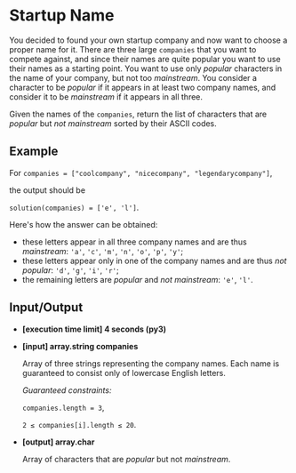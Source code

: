 # Startup Name

You decided to found your own startup company and now want to choose a proper name for it. There are three large `companies` that you want to compete against, and since their names are quite popular you want to use their names as a starting point. You want to use only *popular* characters in the name of your company, but not too *mainstream*. You consider a character to be *popular* if it appears in at least two company names, and consider it to be *mainstream* if it appears in all three.

Given the names of the `companies`, return the list of characters that are *popular* but *not mainstream* sorted by their ASCII codes.

## Example

For `companies = ["coolcompany", "nicecompany", "legendarycompany"]`,

the output should be

`solution(companies) = ['e', 'l']`.

Here's how the answer can be obtained:

- these letters appear in all three company names and are thus *mainstream*: `'a'`, `'c'`, `'m'`, `'n'`, `'o'`, `'p'`, `'y'`;
- these letters appear only in one of the company names and are thus *not popular*: `'d'`, `'g'`, `'i'`, `'r'`;
- the remaining letters are *popular* and *not mainstream*: `'e'`, `'l'`.

## Input/Output

- **[execution time limit] 4 seconds (py3)**

- **[input] array.string companies**

	Array of three strings representing the company names. Each name is guaranteed to consist only of lowercase English letters.

	*Guaranteed constraints:*

	`companies.length = 3`,

	`2 ≤ companies[i].length ≤ 20`.

- **[output] array.char**

	Array of characters that are *popular* but not *mainstream*.
